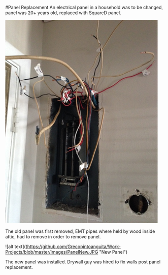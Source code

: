 #Panel Replacement
An electrical panel in a household was to be changed,
panel was 20+ years old, replaced with SquareD panel.

![alt text](https://github.com/Grecopintoanguita/Work-Projects/blob/master/images/PanelOld.JPG "Old Panel to be replaced")

The old panel was first removed, EMT pipes where held by wood
inside attic, had to remove in order to remove panel.

![alt text]((https://github.com/Grecopintoanguita/Work-Projects/blob/master/images/PanelNew.JPG "New Panel")

The new panel was installed. Drywall guy was hired to fix
walls post panel replacement.
